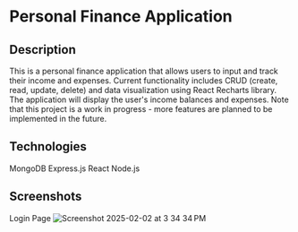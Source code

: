 # Personal Finance Application 

## Description
This is a personal finance application that allows users to input and track their income and expenses. Current functionality includes CRUD (create, read, update, delete) and data visualization using React Recharts library. The application will display the user's income balances and expenses. Note that this project is a work in progress - more features are planned to be implemented in the future.

## Technologies
MongoDB
Express.js
React
Node.js

## Screenshots 

Login Page
![Screenshot 2025-02-02 at 3 34 34 PM](https://github.com/user-attachments/assets/4791c3ea-72f9-4cc7-bbec-89abdab07e11)




